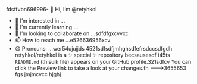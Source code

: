 fdsffvbn696996- 👋 Hi, I’m @retyhkol
- 👀 I’m interested in ...
- 🌱 I’m currently learning ...
- 💞️ I’m looking to collaborate on ...sdfdfgxcvvxc
- 📫 How to reach me ...e526636956xcv
- 😄 Pronouns: ...wer54ujujjds
4521sdfsdfjmhghsdfefrsdccsdfgdh
retyhkol/retyhkol is a ✨ special ✨ repository becsausesdf i45ts `README.md` (thisuik file) appears on your GitHub profile.321sdfcv
You can click the Preview link to take a look at your changes.fh
--->3655653
fgs
jmjmcvcc
hjghj
